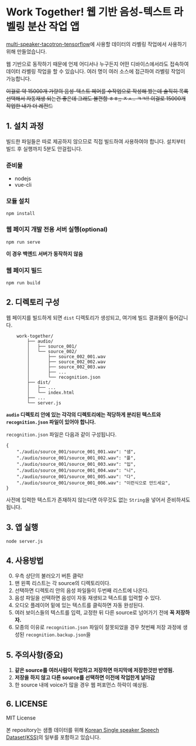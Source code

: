 # Work Together! 웹 기반 음성-텍스트 라벨링 분산 작업 앱

[multi-speaker-tacotron-tensorflow](https://github.com/carpedm20/multi-speaker-tacotron-tensorflow)에 사용할 데이터의 라벨링 작업에서 사용하기 위해 만들었습니다. 

웹 기반으로 동작하기 때문에 언제 어디서나 누구든지 어떤 디바이스에서라도 접속하여 데이터 라벨링 작업을 할 수 있습니다. 여러 명이 여러 소스에 접근하여 라벨링 작업이 가능합니다.

~~이걸로 약 15000개 가량의 음성-텍스트 페어를 수작업으로 작성해 봤는데 솔직히 목록 선택해서 자동재생 되는건 좋은데 그래도 불편함 ㅎㅎ;; ㅈㅅ.. ㅋㅋ!! 이걸로 15000개 작업한 내가 더 레전드~~

## 1. 설치 과정
빌드한 파일들은 따로 제공하지 않으므로 직접 빌드하여 사용하여야 합니다. 
설치부터 빌드 후 실행까지 5분도 안걸립니다.

### 준비물
* nodejs
* vue-cli

### 모듈 설치
```
npm install
```

### 웹 페이지 개발 전용 서버 실행(optional)
```
npm run serve
```
**이 경우 백엔드 서버가 동작하지 않음**


### 웹 페이지 빌드
```
npm run build
```

## 2. 디렉토리 구성
웹 페이지를 빌드하게 되면 `dist` 디렉토리가 생성되고, 여기에 빌드 결과물이 들어갑니다.
```
    work-together/
        ├── audio/
        │   ├── source_001/
        │   └── source_002/
        │       ├── source_002_001.wav
        │       ├── source_002_002.wav
        │       ├── source_002_003.wav
        │       ├── ...
        │       └── recognition.json
        ├── dist/
        │   ├── ...
        │   └── index.html
        ├── ...
        └── server.js
```
**`audio` 디렉토리 안에 있는 각각의 디렉토리에는 적당하게 분리된 텍스트와 `recognition.json` 파일이 있어야 합니다.**

`recognition.json` 파일은 다음과 같이 구성됩니다.
```
{
    "./audio/source_001/source_001_001.wav": "샘",
    "./audio/source_001/source_001_002.wav": "플",
    "./audio/source_001/source_001_003.wav": "입",
    "./audio/source_001/source_001_004.wav": "니",
    "./audio/source_001/source_001_005.wav": "다",
    "./audio/source_001/source_001_006.wav": "이런식으로 만드세요",
}
```
사전에 입력한 텍스트가 존재하지 않는다면 아무것도 없는 `String`을 넣어서 준비하셔도 됩니다.

## 3. 앱 실행
```
node server.js
```

## 4. 사용방법
0. 우측 상단의 불러오기 버튼 클릭!
1. 맨 왼쪽 리스트는 각 source의 디렉토리이다. 
2. 선택하면 디렉토리 안의 음성 파일들이 두번째 리스트에 나온다.
3. 음성 파일을 선택하면 음성이 자동 재생되고 텍스트를 입력할 수 있다.
4. 오디오 플레이어 밑에 있는 텍스트를 클릭하면 자동 완성된다.
5. 여러 보이스들의 텍스트를 입력, 교정한 뒤 다른 source로 넘어가기 전에 **꼭 저장하자.**
6. 모종의 이유로 `recognition.json` 파일이 잘못되었을 경우 첫번째 저장 과정에 생성된 `recognition.backup.json`을 

## 5. 주의사항(중요)
1. **같은 source를 여러사람이 작업하고 저장하면 마지막에 저장한것만 반영됨.**
2. **저장을 하지 않고 다른 source를 선택하면 이전에 작업한게 날아감**
3. 한 source 내에 voice가 많을 경우 웹 퍼포먼스 하락이 예상됨.

## 6. LICENSE
MIT License

본 repository는 샘플 데이터를 위해 [Korean Single speaker Speech Dataset(KSS)](https://www.kaggle.com/bryanpark/korean-single-speaker-speech-dataset)의 일부를 포함하고 있습니다.
